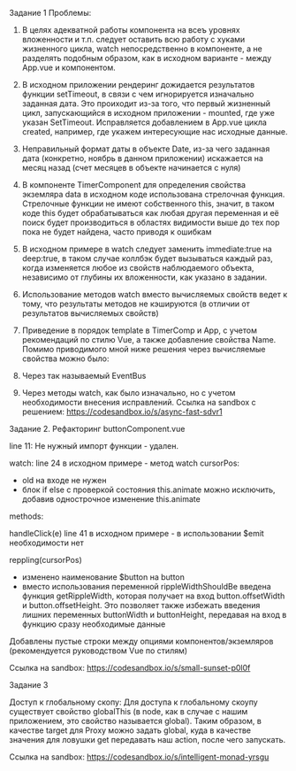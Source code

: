 Задание 1
Проблемы:
1. В целях адекватной работы компонента на всеъ уровнях вложенности и т.п.
   следует оставить всю работу с хуками жизненного цикла, watch непосредственно
   в компоненте, а не разделять подобным образом, как в исходном варианте -
   между App.vue и компонентом.


1. В исходном приложении рендеринг дожидается результатов
   функции setTimeout, в связи с чем игнорируется изначально
   заданная дата. Это проиходит из-за того, что первый жизненный цикл, запускающийся в исходном приложении - mounted, где уже указан SetTimeout. Исправляется добавлением в App.vue цикла created, например, где укажем интересующие нас исходные данные.

2. Неправильный формат даты в объекте Date, из-за чего заданная дата (конкретно, ноябрь в данном приложении) искажается на месяц назад
   (счет месяцев в объекте начинается с нуля)

3. В компоненте TimerComponent для определения свойства экземляра data в исходном коде
   использована стрелочная функция. Стрелочные функции не имеют собственного this, значит, в таком коде
   this будет обрабатываться как любая другая переменная и её поиск будет производиться в областях видимости выше до тех пор пока не будет найдена, часто приводя к ошибкам

4. В исходном примере в watch следует заменить immediate:true на deep:true, в таком случае коллбэк будет вызываться каждый раз, когда изменяется любое из свойств
   наблюдаемого объекта, независимо от глубины их вложенности, как указано в задании.

5. Использование методов watch вместо вычисляемых свойств ведет к тому, что результаты методов не кэшируются (в отличии от результатов вычисляемых свойств)

6. Приведение в порядок template в TimerComp и App, с учетом рекомендаций по стилю Vue, а также добавление свойства Name.
   Помимо приводимого мной ниже решения через вычисляемые свойства можно было:
1. Через так называемый EventBus
2. Через методы watch, как было изначально, но с учетом необходимости внесения исправлений.
   Ссылка на sandbox с решением:
   https://codesandbox.io/s/async-fast-sdvr1

Задание 2. Рефакторинг
buttonComponent.vue

line 11:
Не нужный импорт функции - удален.

watch:
line 24 в исходном примере - метод watch cursorPos:
- old на входе не нужен
- блок if else с проверкой состояния this.animate можно исключить, добавив однострочное изменение this.animate

methods:

handleClick(e)
line 41 в исходном примере - в использовании $emit необходимости нет

reppling(cursorPos)
- изменено наименование $button на button
- вместо использования переменной rippleWidthShouldBe введена функция getRippleWidth,
  которая получает на вход button.offsetWidth и button.offsetHeight. Это позволяет также избежать
  введения лишних переменных buttonWidth и buttonHeight, передавая на вход в функцию сразу необходимые данные


Добавлены пустые строки между опциями компонентов/экземляров (рекомендуется руководством Vue по стилям)

Ссылка на sandbox:
https://codesandbox.io/s/small-sunset-p0l0f

Задание 3

Доступ к глобальному скопу:
Для доступа к глобальному скоупу существует свойство globalThis (в node,
как в случае с нашим приложением, это свойство называется global).
Таким образом, в качестве target для Proxy можно задать global, куда в качестве
значения для ловушки get передавать наш action, после чего запускать.

Ссылка на sandbox:
https://codesandbox.io/s/intelligent-monad-yrsgu